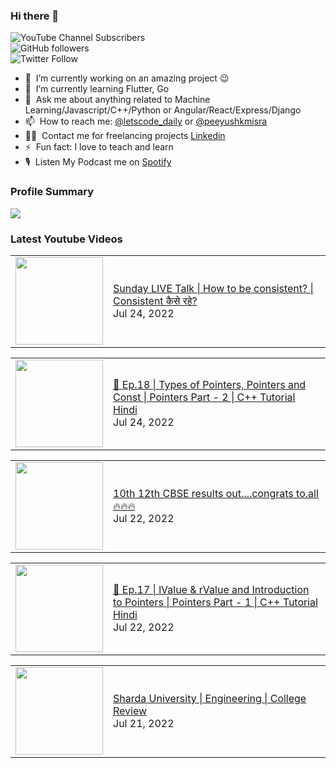 ### Hi there 👋

![YouTube Channel Subscribers](https://img.shields.io/youtube/channel/subscribers/UCgmk1KXmrHXt_DO0kScyVmQ?style=social)  
![GitHub followers](https://img.shields.io/github/followers/misrapk?style=social)  
![Twitter Follow](https://img.shields.io/twitter/follow/peeyushkmisra?style=social)

- 🔭 &nbsp;I’m currently working on an amazing project :wink:
- 🌱 &nbsp;I’m currently learning Flutter, Go
- 💬 &nbsp;Ask me about anything related to Machine Learning/Javascript/C++/Python or Angular/React/Express/Django
- 📫 &nbsp;How to reach me: [@letscode_daily](https://www.instagram.com/letscode_daily/) or [@peeyushkmisra](https://www.instagram.com/peeyushkmisra/)
- 👨‍💻 &nbsp;Contact me for freelancing projects [Linkedin](https://www.linkedin.com/in/peeyushkmisra/)
- ⚡ &nbsp;Fun fact: I love to teach and learn
- 🎙 &nbsp;Listen My Podcast me on [Spotify](https://open.spotify.com/show/5HlTHA4yxnj56N1klajpQc)

### Profile Summary

![](https://github-profile-summary-cards.vercel.app/api/cards/profile-details?username=misrapk&theme=dracula)

### Latest Youtube Videos

<!-- YOUTUBE:START --><table><tr><td><a href="https://www.youtube.com/watch?v=Xs0qlIycBDk"><img width="140px" src="https://i.ytimg.com/vi/Xs0qlIycBDk/mqdefault.jpg"></a></td>
<td><a href="https://www.youtube.com/watch?v=Xs0qlIycBDk">Sunday LIVE Talk | How to be consistent? | Consistent कैसे रहे?</a><br/>Jul 24, 2022</td></tr></table>
<table><tr><td><a href="https://www.youtube.com/watch?v=ld1dw6H3LOo"><img width="140px" src="https://i.ytimg.com/vi/ld1dw6H3LOo/mqdefault.jpg"></a></td>
<td><a href="https://www.youtube.com/watch?v=ld1dw6H3LOo">🔴 Ep.18 | Types of Pointers, Pointers and Const  | Pointers Part - 2 | C++ Tutorial Hindi</a><br/>Jul 24, 2022</td></tr></table>
<table><tr><td><a href="https://www.youtube.com/watch?v=OLy5XwIckR4"><img width="140px" src="https://i.ytimg.com/vi/OLy5XwIckR4/mqdefault.jpg"></a></td>
<td><a href="https://www.youtube.com/watch?v=OLy5XwIckR4">10th 12th CBSE results out....congrats to.all🔥🔥🔥</a><br/>Jul 22, 2022</td></tr></table>
<table><tr><td><a href="https://www.youtube.com/watch?v=0brNZ2CxWy8"><img width="140px" src="https://i.ytimg.com/vi/0brNZ2CxWy8/mqdefault.jpg"></a></td>
<td><a href="https://www.youtube.com/watch?v=0brNZ2CxWy8">🔴 Ep.17 | lValue &amp; rValue and Introduction to Pointers  | Pointers Part - 1 | C++ Tutorial Hindi</a><br/>Jul 22, 2022</td></tr></table>
<table><tr><td><a href="https://www.youtube.com/watch?v=1p5qcUpEUNg"><img width="140px" src="https://i.ytimg.com/vi/1p5qcUpEUNg/mqdefault.jpg"></a></td>
<td><a href="https://www.youtube.com/watch?v=1p5qcUpEUNg">Sharda University  | Engineering  | College Review</a><br/>Jul 21, 2022</td></tr></table>
<!-- YOUTUBE:END -->
